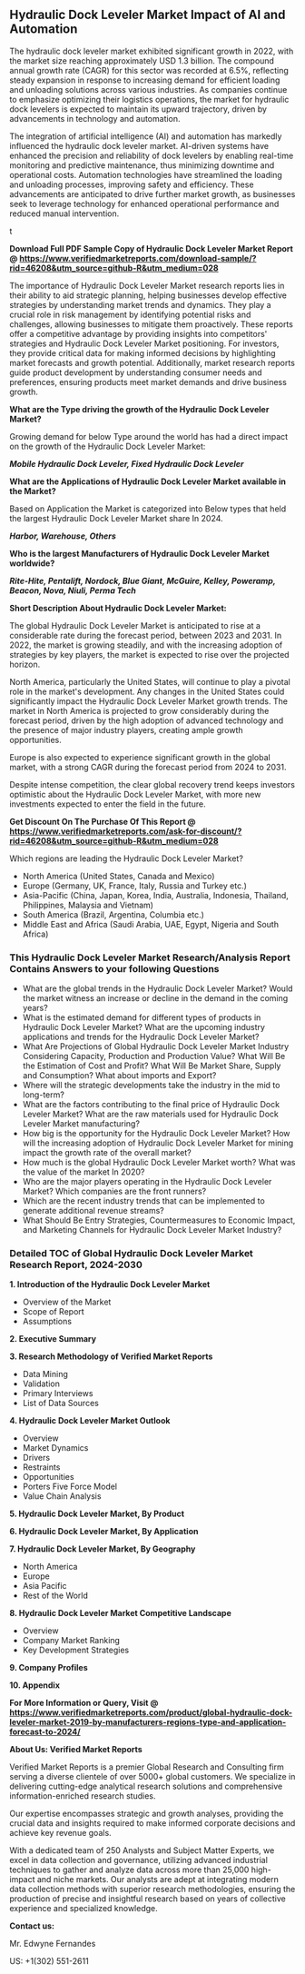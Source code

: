<h2>Hydraulic Dock Leveler Market Impact of AI and Automation</h2><p>The hydraulic dock leveler market exhibited significant growth in 2022, with the market size reaching approximately USD 1.3 billion. The compound annual growth rate (CAGR) for this sector was recorded at 6.5%, reflecting steady expansion in response to increasing demand for efficient loading and unloading solutions across various industries. As companies continue to emphasize optimizing their logistics operations, the market for hydraulic dock levelers is expected to maintain its upward trajectory, driven by advancements in technology and automation.</p><p>The integration of artificial intelligence (AI) and automation has markedly influenced the hydraulic dock leveler market. AI-driven systems have enhanced the precision and reliability of dock levelers by enabling real-time monitoring and predictive maintenance, thus minimizing downtime and operational costs. Automation technologies have streamlined the loading and unloading processes, improving safety and efficiency. These advancements are anticipated to drive further market growth, as businesses seek to leverage technology for enhanced operational performance and reduced manual intervention.</p>t</p><p id="" class=""><strong>Download Full PDF Sample Copy of Hydraulic Dock Leveler Market Report @ <a href="https://www.verifiedmarketreports.com/download-sample/?rid=46208&utm_source=github-R&utm_medium=028" target="_blank">https://www.verifiedmarketreports.com/download-sample/?rid=46208&utm_source=github-R&utm_medium=028</a></strong></p><p>The importance of&nbsp;Hydraulic Dock Leveler Market research reports lies in their ability to aid strategic planning, helping businesses develop effective strategies by understanding market trends and dynamics. They play a crucial role in risk management by identifying potential risks and challenges, allowing businesses to mitigate them proactively. These reports offer a competitive advantage by providing insights into competitors' strategies and Hydraulic Dock Leveler Market positioning. For investors, they provide critical data for making informed decisions by highlighting market forecasts and growth potential. Additionally, market research reports guide product development by understanding consumer needs and preferences, ensuring products meet market demands and drive business growth.</p><p><strong>What are the&nbsp;Type driving the growth of the Hydraulic Dock Leveler Market?</strong></p><p id="" class="">Growing demand for below Type around the world has had a direct impact on the growth of the Hydraulic Dock Leveler Market:</p><em><strong>Mobile Hydraulic Dock Leveler, Fixed Hydraulic Dock Leveler</strong></em></p><strong>What are the&nbsp;Applications&nbsp;of Hydraulic Dock Leveler Market available in the Market?</strong></p><p id="" class="">Based on Application the Market is categorized into Below types that held the largest Hydraulic Dock Leveler Market share In 2024.</p><em><strong>Harbor, Warehouse, Others</strong></em></p><strong>Who is the largest Manufacturers of Hydraulic Dock Leveler Market worldwide?</strong></p><p><em><strong>Rite-Hite, Pentalift, Nordock, Blue Giant, McGuire, Kelley, Poweramp, Beacon, Nova, Niuli, Perma Tech</strong></em></p><p id="" class=""><strong>Short Description About Hydraulic Dock Leveler Market:</strong></p><p>The global Hydraulic Dock Leveler Market is anticipated to rise at a considerable rate during the forecast period, between 2023 and 2031. In 2022, the market is growing steadily, and with the increasing adoption of strategies by key players, the market is expected to rise over the projected horizon.</p><p>North America, particularly the United States, will continue to play a pivotal role in the market's development. Any changes in the United States could significantly impact the Hydraulic Dock Leveler Market growth trends. The market in North America is projected to grow considerably during the forecast period, driven by the high adoption of advanced technology and the presence of major industry players, creating ample growth opportunities.</p><p>Europe is also expected to experience significant growth in the global market, with a strong CAGR during the forecast period from 2024 to 2031.</p><p>Despite intense competition, the clear global recovery trend keeps investors optimistic about the Hydraulic Dock Leveler Market, with more new investments expected to enter the field in the future.</p><p id="" class=""><strong>Get Discount On The Purchase Of This Report @ <a href="https://www.verifiedmarketreports.com/ask-for-discount/?rid=46208&utm_source=github-R&utm_medium=028" target="_blank">https://www.verifiedmarketreports.com/ask-for-discount/?rid=46208&utm_source=github-R&utm_medium=028</a></strong></p>Which regions are leading the Hydraulic Dock Leveler Market?</p><ul><li>North America (United States, Canada and Mexico)</li><li>Europe (Germany, UK, France, Italy, Russia and Turkey etc.)</li><li>Asia-Pacific (China, Japan, Korea, India, Australia, Indonesia, Thailand, Philippines, Malaysia and Vietnam)</li><li>South America (Brazil, Argentina, Columbia etc.)</li><li>Middle East and Africa (Saudi Arabia, UAE, Egypt, Nigeria and South Africa)</li></ul><h3 id="" class="">This Hydraulic Dock Leveler Market Research/Analysis Report Contains Answers to your following Questions</h3><ul><li>What are the global trends in the Hydraulic Dock Leveler Market? Would the market witness an increase or decline in the demand in the coming years?</li><li>What is the estimated demand for different types of products in Hydraulic Dock Leveler Market? What are the upcoming industry applications and trends for the Hydraulic Dock Leveler Market?</li><li>What Are Projections of Global Hydraulic Dock Leveler Market Industry Considering Capacity, Production and Production Value? What Will Be the Estimation of Cost and Profit? What Will Be Market Share, Supply and Consumption? What about imports and Export?</li><li>Where will the strategic developments take the industry in the mid to long-term?</li><li>What are the factors contributing to the final price of Hydraulic Dock Leveler Market? What are the raw materials used for Hydraulic Dock Leveler Market manufacturing?</li><li>How big is the opportunity for the Hydraulic Dock Leveler Market? How will the increasing adoption of Hydraulic Dock Leveler Market for mining impact the growth rate of the overall market?</li><li>How much is the global Hydraulic Dock Leveler Market worth? What was the value of the market In 2020?</li><li>Who are the major players operating in the Hydraulic Dock Leveler Market? Which companies are the front runners?</li><li>Which are the recent industry trends that can be implemented to generate additional revenue streams?</li><li>What Should Be Entry Strategies, Countermeasures to Economic Impact, and Marketing Channels for Hydraulic Dock Leveler Market Industry?</li></ul><h3 id="" class="">Detailed TOC of Global Hydraulic Dock Leveler Market Research Report, 2024-2030</h3><p id="" class=""><strong>1. Introduction of the Hydraulic Dock Leveler Market</strong></p><ul><li>Overview of the Market</li><li>Scope of Report</li><li>Assumptions</li></ul><p id="" class=""><strong>2. Executive Summary</strong></p><p id="" class=""><strong>3. Research Methodology of Verified Market Reports</strong></p><ul><li>Data Mining</li><li>Validation</li><li>Primary Interviews</li><li>List of Data Sources</li></ul><p id="" class=""><strong>4. Hydraulic Dock Leveler Market Outlook</strong></p><ul><li>Overview</li><li>Market Dynamics</li><li>Drivers</li><li>Restraints</li><li>Opportunities</li><li>Porters Five Force Model</li><li>Value Chain Analysis</li></ul><p id="" class=""><strong>5. Hydraulic Dock Leveler Market, By Product</strong></p><p id="" class=""><strong>6. Hydraulic Dock Leveler Market, By Application</strong></p><p id="" class=""><strong>7. Hydraulic Dock Leveler Market, By Geography</strong></p><ul><li>North America</li><li>Europe</li><li>Asia Pacific</li><li>Rest of the World</li></ul><p id="" class=""><strong>8. Hydraulic Dock Leveler Market Competitive Landscape</strong></p><ul><li>Overview</li><li>Company Market Ranking</li><li>Key Development Strategies</li></ul><p id="" class=""><strong>9. Company Profiles</strong></p><p id="" class=""><strong>10. Appendix</strong></p><p id="" class=""><strong>For More Information or Query, Visit @ <a href="https://www.verifiedmarketreports.com/product/global-hydraulic-dock-leveler-market-2019-by-manufacturers-regions-type-and-application-forecast-to-2024/" target="_blank">https://www.verifiedmarketreports.com/product/global-hydraulic-dock-leveler-market-2019-by-manufacturers-regions-type-and-application-forecast-to-2024/</a></strong></p><p id="" class=""><strong>About Us: Verified Market Reports</strong></p><p id="" class="">Verified Market Reports is a premier Global Research and Consulting firm serving a diverse clientele of over 5000+ global customers. We specialize in delivering cutting-edge analytical research solutions and comprehensive information-enriched research studies.</p><p id="" class="">Our expertise encompasses strategic and growth analyses, providing the crucial data and insights required to make informed corporate decisions and achieve key revenue goals.</p><p id="" class="">With a dedicated team of 250 Analysts and Subject Matter Experts, we excel in data collection and governance, utilizing advanced industrial techniques to gather and analyze data across more than 25,000 high-impact and niche markets. Our analysts are adept at integrating modern data collection methods with superior research methodologies, ensuring the production of precise and insightful research based on years of collective experience and specialized knowledge.</p><p id="" class=""><strong>Contact us:</strong></p><p id="" class="">Mr. Edwyne Fernandes</p><p id="" class="">US: +1(302) 551-2611</p>